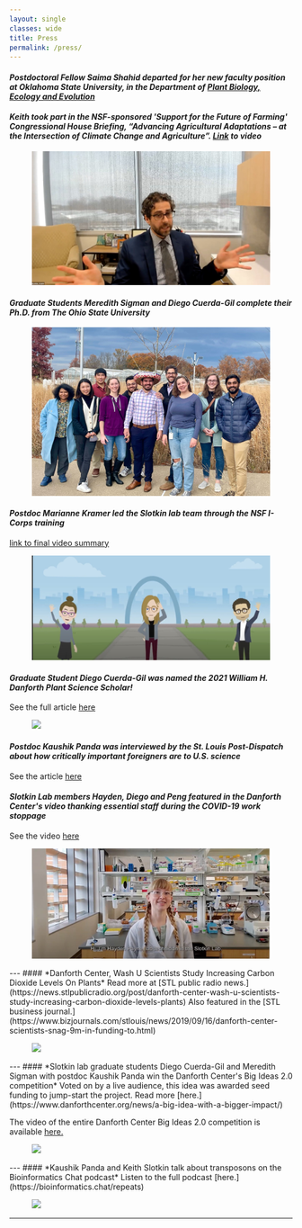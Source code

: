 ```yaml
---
layout: single
classes: wide
title: Press
permalink: /press/
---
```

#### *Postdoctoral Fellow Saima Shahid departed for her new faculty position at Oklahoma State University, in the Department of [Plant Biology, Ecology and Evolution](https://plantbio.okstate.edu)*

#### *Keith took part in the NSF-sponsored 'Support for the Future of Farming' Congressional House Briefing, “Advancing Agricultural Adaptations – at the Intersection of Climate Change and Agriculture”. [Link](https://bcove.video/3I3U6qN) to video*   
<figure class="half">
  <img src="/assets/images/CongressBriefing.jpg">
</figure>

#### *Graduate Students Meredith Sigman and Diego Cuerda-Gil complete their Ph.D. from The Ohio State University* 
<figure class="half">
  <img src="/assets/images/DCG-2021.jpg">
</figure>

#### *Postdoc Marianne Kramer led the Slotkin lab team through the NSF I-Corps training*
[link to final video summary](https://www.youtube.com/watch?v=iHvaI_m5c9s)
<figure class="half">
  <img src="/assets/images/I-Corps.jpg">
</figure>

#### *Graduate Student Diego Cuerda-Gil was named the 2021 William H. Danforth Plant Science Scholar!*
See the full article [here](https://www.danforthcenter.org/news/meet-the-2021-william-h-danforth-plant-science-fellow/)

<figure class="half">
  <a href="https://www.danforthcenter.org/news/meet-the-2021-william-h-danforth-plant-science-fellow/"><img src="/assets/images/DCG in NM.png"></a>
</figure>

#### *Postdoc Kaushik Panda was interviewed by the St. Louis Post-Dispatch about how critically important foreigners are to U.S. science*
See the article [here](https://www.stltoday.com/business/st-louis-scientists-say-trumps-order-limiting-foreign-workers-will-hurt-labs-stifle-american-ingenuity/article_17325736-1233-5760-a7a5-39310559d5eb.html)


#### *Slotkin Lab members Hayden, Diego and Peng featured in the Danforth Center's video thanking essential staff during the COVID-19 work stoppage*
See the video [here](https://www.youtube.com/watch?v=PuFk6hnGV30&feature=youtu.be)

<figure class="half">
  <a href="https://www.youtube.com/watch?v=PuFk6hnGV30&feature=youtu.be"><img src="/assets/images/Hayden_MBO.jpg"></a>
</figure>
---
#### *Danforth Center, Wash U Scientists Study Increasing Carbon Dioxide Levels On Plants*
Read more at [STL public radio news.](https://news.stlpublicradio.org/post/danforth-center-wash-u-scientists-study-increasing-carbon-dioxide-levels-plants) Also featured in the [STL business journal.](https://www.bizjournals.com/stlouis/news/2019/09/16/danforth-center-scientists-snag-9m-in-funding-to.html)

<figure class="half">
  <a href="https://www.danforthcenter.org/news/as-co2-levels-rise-danforth-center-scientists-explore-the-effect-on-plants-in-an-effort-to-improve-crops-for-a-changing-environment/?__sw_csrfToken=REzoyqxsammyaOEYLBWPPdBXkySo5Ehs"><img src="https://www.danforthcenter.org/app/uploads/2019/09/DSC_0884.jpg"></a>
</figure>
---
#### *Slotkin lab graduate students Diego Cuerda-Gil and Meredith Sigman with postdoc Kaushik Panda win the Danforth Center's Big Ideas 2.0 competition*
Voted on by a live audience, this idea was awarded seed funding to jump-start the project.
Read more [here.](https://www.danforthcenter.org/news/a-big-idea-with-a-bigger-impact/)

The video of the entire Danforth Center Big Ideas 2.0 competition is available [here.](https://hecmedia.org/posts/conversations-from-the-danforth-plant-science-center-presents-big-ideas-2-0)

<figure class="half">
  <a href="https://www.danforthcenter.org/news/a-big-idea-with-a-bigger-impact/"><img src="https://www.danforthcenter.org/app/uploads/2020/03/CY6A4099.jpg"></a>
</figure>
---
#### *Kaushik Panda and Keith Slotkin talk about transposons on the Bioinformatics Chat podcast*
Listen to the full podcast [here.](https://bioinformatics.chat/repeats)
<figure>
  <a href="https://bioinformatics.chat/repeats"><img src="https://bioinformatics.chat/img/header.svg"></a>
</figure>


---
